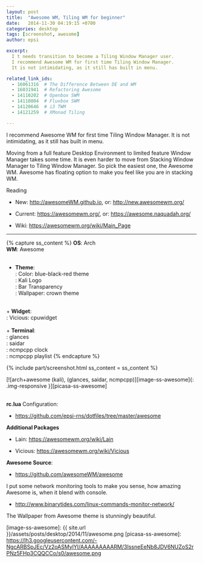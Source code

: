```yaml
---
layout: post
title:  "Awesome WM, Tiling WM for beginner"
date:   2014-11-30 04:19:15 +0700
categories: desktop
tags: [screenshot, awesome]
author: epsi

excerpt:
  I t needs transition to become a Tiling Window Manager user.
  I recommend Awesome WM for first time Tiling Window Manager.
  It is not intimidating, as it still has built in menu.

related_link_ids: 
  - 16061316  # The Difference Between DE and WM
  - 16031941  # Refactoring Awesome
  - 14110202  # Openbox SWM
  - 14110804  # Fluxbox SWM
  - 14120646  # i3 TWM
  - 14121259  # XMonad Tiling

---
```


I recommend Awesome WM for first time Tiling Window Manager.
It is not intimidating, as it still has built in menu.

Moving from a full feature Desktop Environment
to limited feature Window Manager takes some time.
It is even harder to move from Stacking Window Manager
to Tiling Window Manager. So pick the easiest one, the Awesome WM.
Awesome has floating option to make you feel like you are in stacking WM.

Reading

* New: <http://awesomeWM.github.io>, or: <http://new.awesomewm.org/>

* Current: <https://awesomewm.org/>, or: <https://awesome.naquadah.org/>

* Wiki: <https://awesomewm.org/wiki/Main_Page>

-- -- --

{% capture ss_content %}
<strong>OS</strong>: Arch<br/> 
<strong>WM</strong>: Awesome<br/>
<br/>
  + <strong>Theme</strong>:<br/>
  : Color: blue-black-red theme<br/>
  : Kali Logo<br/>
  : Bar Transparency<br/>
  : Wallpaper: crown theme<br/>
<br/>
  + <strong>Widget</strong>:<br/>
  : Vicious: cpuwidget<br/>
<br/>
  + <strong>Terminal</strong>:<br/>
  : glances<br/>
  : saidar<br/>
  : ncmpcpp clock<br/>
  : ncmpcpp playlist
{% endcapture %}

{% include part/screenshot.html ss_content = ss_content %}


[![arch+awesome (kali), (glances, saidar, ncmpcpp)][image-ss-awesome]{: .img-responsive }][picasa-ss-awesome]
<br/><br/>


**rc.lua** Configuration:

* <https://github.com/epsi-rns/dotfiles/tree/master/awesome>

**Additional Packages**

* Lain: <https://awesomewm.org/wiki/Lain>

* Vicious: <https://awesomewm.org/wiki/Vicious>

**Awesome Source**:

* <https://github.com/awesomeWM/awesome>


I put some network monitoring tools to make you sense,
how amazing Awesome is, when it blend with console.

* <http://www.binarytides.com/linux-commands-monitor-network/>

The Wallpaper from Awesome theme is stunningly beautiful.


[//]: <> ( -- -- -- links below -- -- -- )

[image-ss-awesome]: {{ site.url }}/assets/posts/desktop/2014/11/awesome.png
[picasa-ss-awesome]: https://lh3.googleusercontent.com/-NgcARBSpJEc/Vz2oASMylYI/AAAAAAAAARM/3IssneEeNb8JDV6NUZoS2rPNz5FHp3CQQCCo/s0/awesome.png
